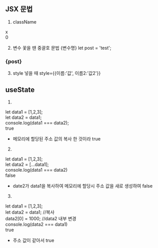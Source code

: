 ## JSX 문법
1. className

<div class="APP"></div> x
<div className="APP"></div> 0

2. 변수 꽃을 땐 중괄호 문법 {변수명}
let post = 'test';   
<h3 id={post}>{post}</h3>   

3. style 넣을 때
 style={{이름:'값', 이름2:'값2'}}

## useState

1. 
let data1 = [1,2,3];   
let data2 = data1;   
console.log(data1 === data2);   
true   
- 메모리에 할당된 주소 값의 복사 한 것이라 true   

2. 
let data1 = [1,2,3];   
let data2 = [...data1];   
console.log(data1 === data2)   
false   
- date2가 data1을 복사하여 메모리에 할당시 주소 값을 새로 생성하여 false   

3. 
let data1 = [1,2,3];   
let data2 = data1;  //복사   
data2[0] = 1000;  //data2 내부 변경   
console.log(data2 === data1)   
true   
- 주소 값이 같아서 true   
